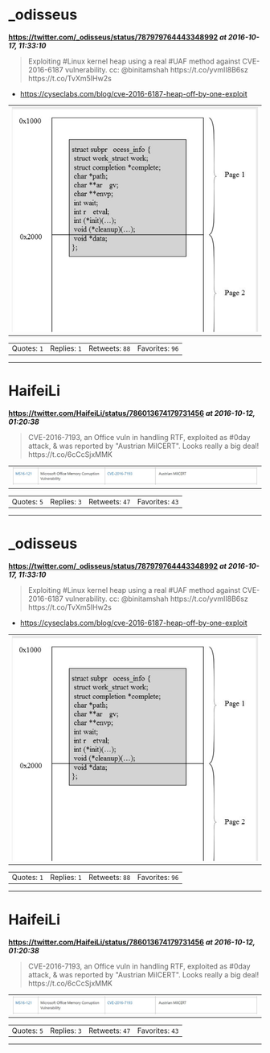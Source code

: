 # _odisseus
**https://twitter.com/_odisseus/status/787979764443348992 _at 2016-10-17, 11:33:10_**
<blockquote>
Exploiting #Linux kernel heap using a real #UAF method against CVE-2016-6187 vulnerability. cc: @binitamshah https://t.co/yvmII8B6sz https://t.co/TvXm5IHw2s
</blockquote>

* https://cyseclabs.com/blog/cve-2016-6187-heap-off-by-one-exploit

<table><tr>
<td><img src="pictures/1a57cd3dbc3601b24cc308db17d10a11b81d2401175dbfee0f2f85ab69c13d28.jpg" alt="1a57cd3dbc3601b24cc308db17d10a11b81d2401175dbfee0f2f85ab69c13d28.jpg"></td>
</table></tr>
<table><tr>
<td>Quotes: <code>1</code></td>
<td>Replies: <code>1</code></td>
<td>Retweets: <code>88</code></td>
<td>Favorites: <code>96</code></td>
</tr></table>

---

# HaifeiLi
**https://twitter.com/HaifeiLi/status/786013674179731456 _at 2016-10-12, 01:20:38_**
<blockquote>
CVE-2016-7193, an Office vuln in handling RTF, exploited as #0day attack, &amp; was reported by "Austrian MilCERT". Looks really a big deal! https://t.co/6cCcSjxMMK
</blockquote>

<table><tr>
<td><img src="pictures/7eec04cbe9136bc42e7bdf40615e2b5f5115606ac87ff02862fbab6d56572cb4.jpg" alt="7eec04cbe9136bc42e7bdf40615e2b5f5115606ac87ff02862fbab6d56572cb4.jpg"></td>
</table></tr>
<table><tr>
<td>Quotes: <code>5</code></td>
<td>Replies: <code>3</code></td>
<td>Retweets: <code>47</code></td>
<td>Favorites: <code>43</code></td>
</tr></table>

---

# _odisseus
**https://twitter.com/_odisseus/status/787979764443348992 _at 2016-10-17, 11:33:10_**
<blockquote>
Exploiting #Linux kernel heap using a real #UAF method against CVE-2016-6187 vulnerability. cc: @binitamshah https://t.co/yvmII8B6sz https://t.co/TvXm5IHw2s
</blockquote>

* https://cyseclabs.com/blog/cve-2016-6187-heap-off-by-one-exploit

<table><tr>
<td><img src="pictures/1a57cd3dbc3601b24cc308db17d10a11b81d2401175dbfee0f2f85ab69c13d28.jpg" alt="1a57cd3dbc3601b24cc308db17d10a11b81d2401175dbfee0f2f85ab69c13d28.jpg"></td>
</table></tr>
<table><tr>
<td>Quotes: <code>1</code></td>
<td>Replies: <code>1</code></td>
<td>Retweets: <code>88</code></td>
<td>Favorites: <code>96</code></td>
</tr></table>

---

# HaifeiLi
**https://twitter.com/HaifeiLi/status/786013674179731456 _at 2016-10-12, 01:20:38_**
<blockquote>
CVE-2016-7193, an Office vuln in handling RTF, exploited as #0day attack, &amp; was reported by "Austrian MilCERT". Looks really a big deal! https://t.co/6cCcSjxMMK
</blockquote>

<table><tr>
<td><img src="pictures/7eec04cbe9136bc42e7bdf40615e2b5f5115606ac87ff02862fbab6d56572cb4.jpg" alt="7eec04cbe9136bc42e7bdf40615e2b5f5115606ac87ff02862fbab6d56572cb4.jpg"></td>
</table></tr>
<table><tr>
<td>Quotes: <code>5</code></td>
<td>Replies: <code>3</code></td>
<td>Retweets: <code>47</code></td>
<td>Favorites: <code>43</code></td>
</tr></table>

---

